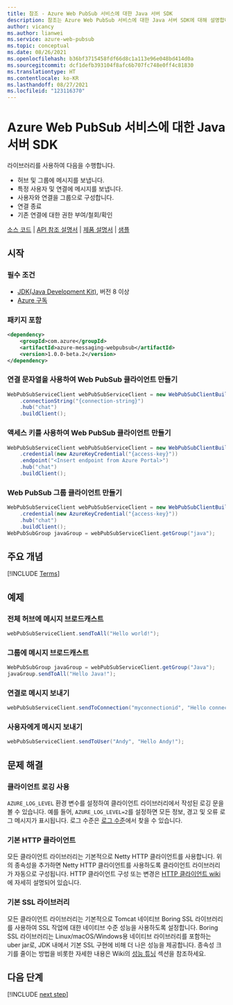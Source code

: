 ```yaml
---
title: 참조 - Azure Web PubSub 서비스에 대한 Java 서버 SDK
description: 참조는 Azure Web PubSub 서비스에 대한 Java 서버 SDK에 대해 설명합니다.
author: vicancy
ms.author: lianwei
ms.service: azure-web-pubsub
ms.topic: conceptual
ms.date: 08/26/2021
ms.openlocfilehash: b36bf3715458fdf66d8c1a113e96e048bd414d0a
ms.sourcegitcommit: dcf1defb393104f8afc6b707fc748e0ff4c81830
ms.translationtype: HT
ms.contentlocale: ko-KR
ms.lasthandoff: 08/27/2021
ms.locfileid: "123116370"
---
```

# <a name="java-server-sdk-for-azure-web-pubsub-service"></a>Azure Web PubSub 서비스에 대한 Java 서버 SDK

라이브러리를 사용하여 다음을 수행합니다.

- 허브 및 그룹에 메시지를 보냅니다.
- 특정 사용자 및 연결에 메시지를 보냅니다.
- 사용자와 연결을 그룹으로 구성합니다.
- 연결 종료
- 기존 연결에 대한 권한 부여/철회/확인

[소스 코드][source_code] | [API 참조 설명서][api] | [제품 설명서][product_documentation] | [샘플][samples_readme]

## <a name="getting-started"></a>시작

### <a name="prerequisites"></a>필수 조건

- [JDK(Java Development Kit)][jdk_link], 버전 8 이상
- [Azure 구독][azure_subscription]

### <a name="include-the-package"></a>패키지 포함

[//]: # ({x-version-update-start;com.azure:azure-messaging-webpubsub;current})

```xml
<dependency>
    <groupId>com.azure</groupId>
    <artifactId>azure-messaging-webpubsub</artifactId>
    <version>1.0.0-beta.2</version>
</dependency>
```

[//]: # ({x-version-update-end})

### <a name="create-a-web-pubsub-client-using-connection-string"></a>연결 문자열을 사용하여 Web PubSub 클라이언트 만들기

```java
WebPubSubServiceClient webPubSubServiceClient = new WebPubSubClientBuilder()
    .connectionString("{connection-string}")
    .hub("chat")
    .buildClient();
```

### <a name="create-a-web-pubsub-client-using-access-key"></a>액세스 키를 사용하여 Web PubSub 클라이언트 만들기

```java
WebPubSubServiceClient webPubSubServiceClient = new WebPubSubClientBuilder()
    .credential(new AzureKeyCredential("{access-key}"))
    .endpoint("<Insert endpoint from Azure Portal>")
    .hub("chat")
    .buildClient();
```

### <a name="create-a-web-pubsub-group-client"></a>Web PubSub 그룹 클라이언트 만들기
```java
WebPubSubServiceClient webPubSubServiceClient = new WebPubSubClientBuilder()
    .credential(new AzureKeyCredential("{access-key}"))
    .hub("chat")
    .buildClient();
WebPubSubGroup javaGroup = webPubSubServiceClient.getGroup("java");
```

## <a name="key-concepts"></a>주요 개념

[!INCLUDE [Terms](includes/terms.md)]


## <a name="examples"></a>예제

### <a name="broadcast-message-to-entire-hub"></a>전체 허브에 메시지 브로드캐스트

```java
webPubSubServiceClient.sendToAll("Hello world!");
```

### <a name="broadcast-message-to-a-group"></a>그룹에 메시지 브로드캐스트

```java
WebPubSubGroup javaGroup = webPubSubServiceClient.getGroup("Java");
javaGroup.sendToAll("Hello Java!");
```

### <a name="send-message-to-a-connection"></a>연결로 메시지 보내기

```java
webPubSubServiceClient.sendToConnection("myconnectionid", "Hello connection!");
```

### <a name="send-message-to-a-user"></a>사용자에게 메시지 보내기
```java
webPubSubServiceClient.sendToUser("Andy", "Hello Andy!");
```

## <a name="troubleshooting"></a>문제 해결

### <a name="enable-client-logging"></a>클라이언트 로깅 사용
`AZURE_LOG_LEVEL` 환경 변수를 설정하여 클라이언트 라이브러리에서 작성된 로깅 문을 볼 수 있습니다. 예를 들어, `AZURE_LOG_LEVEL=2`를 설정하면 모든 정보, 경고 및 오류 로그 메시지가 표시됩니다. 로그 수준은 [로그 수준][log_levels]에서 찾을 수 있습니다.

### <a name="default-http-client"></a>기본 HTTP 클라이언트
모든 클라이언트 라이브러리는 기본적으로 Netty HTTP 클라이언트를 사용합니다. 위의 종속성을 추가하면 Netty HTTP 클라이언트를 사용하도록 클라이언트 라이브러리가 자동으로 구성됩니다. HTTP 클라이언트 구성 또는 변경은 [HTTP 클라이언트 wiki](/azure/developer/java/sdk/http-client-pipeline)에 자세히 설명되어 있습니다.

### <a name="default-ssl-library"></a>기본 SSL 라이브러리
모든 클라이언트 라이브러리는 기본적으로 Tomcat 네이티브 Boring SSL 라이브러리를 사용하여 SSL 작업에 대한 네이티브 수준 성능을 사용하도록 설정합니다. Boring SSL 라이브러리는 Linux/macOS/Windows용 네이티브 라이브러리를 포함하는 uber jar로, JDK 내에서 기본 SSL 구현에 비해 더 나은 성능을 제공합니다. 종속성 크기를 줄이는 방법을 비롯한 자세한 내용은 Wiki의 [성능 튜닝][performance_tuning] 섹션을 참조하세요.

[azure_subscription]: https://azure.microsoft.com/free
[jdk_link]: /java/azure/jdk
[source_code]: https://github.com/Azure/azure-sdk-for-java/tree/master/sdk/webpubsub/azure-messaging-webpubsub/src
[product_documentation]: https://aka.ms/awps/doc
[samples_readme]: https://github.com/Azure/azure-webpubsub/tree/main/samples/java
[log_levels]: https://github.com/Azure/azure-sdk-for-java/blob/master/sdk/core/azure-core/src/main/java/com/azure/core/util/logging/ClientLogger.java
[performance_tuning]: https://github.com/Azure/azure-sdk-for-java/wiki/Performance-Tuning
[api]: /java/api/com.azure.messaging.webpubsub

## <a name="next-steps"></a>다음 단계

[!INCLUDE [next step](includes/include-next-step.md)]
